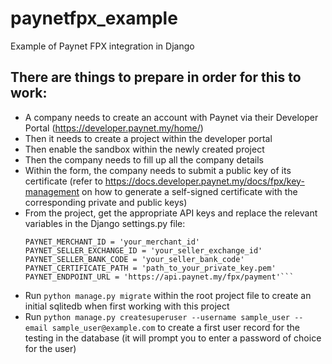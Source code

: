 # paynetfpx_example
Example of Paynet FPX integration in Django

## There are things to prepare in order for this to work:
- A company needs to create an account with Paynet via their Developer Portal (https://developer.paynet.my/home/)
- Then it needs to create a project within the developer portal
- Then enable the sandbox within the newly created project
- Then the company needs to fill up all the company details
- Within the form, the company needs to submit a public key of its certificate (refer to https://docs.developer.paynet.my/docs/fpx/key-management on how to generate a self-signed certificate with the corresponding private and public keys)
- From the project, get the appropriate API keys and replace the relevant variables in the Django settings.py file:
  ```# PayNet FPX Configuration
  PAYNET_MERCHANT_ID = 'your_merchant_id'
  PAYNET_SELLER_EXCHANGE_ID = 'your_seller_exchange_id'
  PAYNET_SELLER_BANK_CODE = 'your_seller_bank_code'
  PAYNET_CERTIFICATE_PATH = 'path_to_your_private_key.pem'
  PAYNET_ENDPOINT_URL = 'https://api.paynet.my/fpx/payment'```
- Run `python manage.py migrate` within the root project file to create an initial sqlitedb when first working with this project
- Run `python manage.py createsuperuser --username sample_user --email sample_user@example.com` to create a first user record for the testing in the database (it will prompt you to enter a password of choice for the user)

